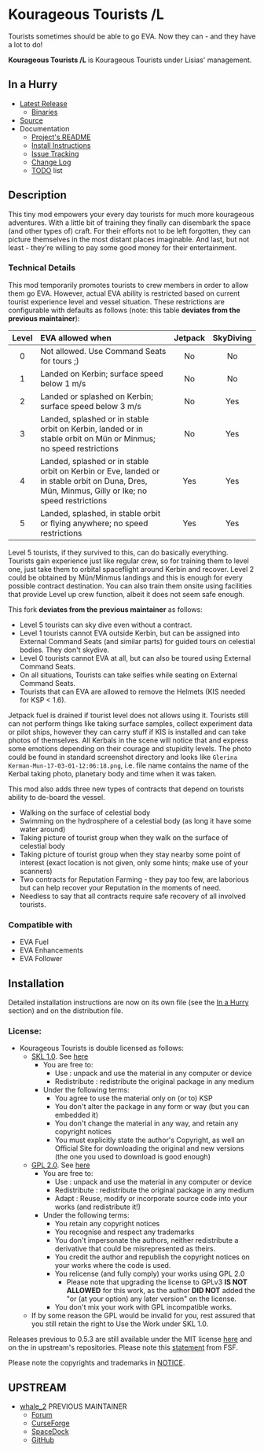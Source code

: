 # Kourageous Tourists /L

Tourists sometimes should be able to go EVA. Now they can - and they have a lot to do!

**Kourageous Tourists /L** is Kourageous Tourists under Lisias' management.


## In a Hurry

* [Latest Release](https://github.com/net-lisias-ksp/KourageousTourists/releases)
	+ [Binaries](https://github.com/net-lisias-ksp/KourageousTourists/tree/Archive)
* [Source](https://github.com/net-lisias-ksp/KourageousTourists)
* Documentation
	+ [Project's README](https://github.com/net-lisias-ksp/KourageousTourists/blob/master/README.md)
	+ [Install Instructions](https://github.com/net-lisias-ksp/KourageousTourists/blob/master/INSTALL.md)
	+ [Issue Tracking](https://github.com/net-lisias-ksp/KourageousTourists/issues)
	+ [Change Log](./CHANGE_LOG.md)
	+ [TODO](./TODO.md) list


## Description

This tiny mod empowers your every day tourists for much more kourageous adventures. With a little bit of training they finally can disembark the space (and other types of) craft. For their efforts not to be left forgotten, they can picture themselves in the most distant places imaginable. And last, but not least - they're willing to pay some good money for their entertainment.

### Technical Details

This mod temporarily promotes tourists to crew members in order to allow them go EVA. However, actual EVA ability is restricted based on current tourist experience level and vessel situation. These restrictions are configurable with defaults as follows (note: this table **deviates from the previous maintainer**):

| Level | EVA allowed when	 | Jetpack  | SkyDiving |
|:-----:|:------------------|:--------:|:--------: |    
| 0     | Not allowed. Use Command Seats for tours ;) | No | No
| 1     | Landed on Kerbin; surface speed below 1 m/s | No | No
| 2     | Landed or splashed on Kerbin; surface speed below 3 m/s | No | Yes
| 3     | Landed, splashed or in stable orbit on Kerbin, landed or in stable orbit on Mün or Minmus; no speed restrictions | No | Yes
| 4     | Landed, splashed or in stable orbit on Kerbin or Eve, landed or in stable orbit on Duna, Dres, Mün, Minmus, Gilly or Ike; no speed restrictions | Yes | Yes
| 5     | Landed, splashed, in stable orbit or flying anywhere; no speed restrictions | Yes | Yes

Level 5 tourists, if they survived to this, can do basically everything. Tourists gain experience just like regular crew, so for training them to level one, just take them to orbital spaceflight around Kerbin and recover. Level 2 could be obtained by Mün/Minmus landings and this is enough for every possible contract destination. You can also train them onsite using facilities that provide Level up crew function, albeit it does not seem safe enough.

This fork **deviates from the previous maintainer** as follows:

* Level 5 tourists can sky dive even without a contract.
* Level 1 tourists cannot EVA outside Kerbin, but can be assigned into External Command Seats (and similar parts) for guided tours on celestial bodies. They don't skydive.
* Level 0 tourists cannot EVA at all, but can also be toured using External Command Seats.
* On all situations, Tourists can take selfies while seating on External Command Seats.
* Tourists that can EVA are allowed to remove the Helmets (KIS needed for KSP \< 1.6).

Jetpack fuel is drained if tourist level does not allows using it. Tourists still can not perform things like taking surface samples, collect experiment data or pilot ships, however they can carry stuff if KIS is installed and can take photos of themselves. All Kerbals in the scene will notice that and express some emotions depending on their courage and stupidity levels. The photo could be found in standard screenshot directory and looks like `Glerina Kerman-Mun-17-03-01-12:06:18.png`, i.e. file name contains the name of the Kerbal taking photo, planetary body and time when it was taken.  

This mod also adds three new types of contracts that depend on tourists ability to de-board the vessel. 

* Walking on the surface of celestial body
* Swimming on the hydrosphere of a celestial body (as long it have some water around)
* Taking picture of tourist group when they walk on the surface of celestial body
* Taking picture of tourist group when they stay nearby some point of interest (exact location is not given, only some hints; make use of your scanners)
* Two contracts for Reputation Farming - they pay too few, are laborious but can help recover your Reputation in the moments of need.
* Needless to say that all contracts require safe recovery of all involved tourists.


### Compatible with

* EVA Fuel
* EVA Enhancements
* EVA Follower


## Installation

Detailed installation instructions are now on its own file (see the [In a Hurry](#in-a-hurry) section) and on the distribution file.

### License:

* Kourageous Tourists is double licensed as follows:
	+ [SKL 1.0](https://ksp.lisias.net/SKL-1_0.txt). See [here](./LICENSE.KSPe.SKL-1_0)
		+ You are free to:
			- Use : unpack and use the material in any computer or device
			- Redistribute : redistribute the original package in any medium
		+ Under the following terms:
			- You agree to use the material only on (or to) KSP
			- You don't alter the package in any form or way (but you can embedded it)
			- You don't change the material in any way, and retain any copyright notices
			- You must explicitly state the author's Copyright, as well an Official Site for downloading the original and new versions (the one you used to download is good enough)
	+ [GPL 2.0](https://www.gnu.org/licenses/gpl-2.0.txt). See [here](./LICENSE.KSPe.GPL-2_0)
		+ You are free to:
			- Use : unpack and use the material in any computer or device
			- Redistribute : redistribute the original package in any medium
			- Adapt : Reuse, modify or incorporate source code into your works (and redistribute it!) 
		+ Under the following terms:
			- You retain any copyright notices
			- You recognise and respect any trademarks
			- You don't impersonate the authors, neither redistribute a derivative that could be misrepresented as theirs.
			- You credit the author and republish the copyright notices on your works where the code is used.
			- You relicense (and fully comply) your works using GPL 2.0
				- Please note that upgrading the license to GPLv3 **IS NOT ALLOWED** for this work, as the author **DID NOT** added the "or (at your option) any later version" on the license.
			- You don't mix your work with GPL incompatible works.
	* If by some reason the GPL would be invalid for you, rest assured that you still retain the right to Use the Work under SKL 1.0. 

Releases previous to 0.5.3 are still available under the MIT license [here](https://github.com/net-lisias-ksp/KourageousTourists/tree/Source/MIT) and on the in upstream's repositories. Please note this [statement](https://www.gnu.org/licenses/license-list.en.html#Expat) from FSF.

Please note the copyrights and trademarks in [NOTICE](./NOTICE).


## UPSTREAM

* [whale_2](https://forum.kerbalspaceprogram.com/index.php?/profile/167015-whale_2/) PREVIOUS MAINTAINER
	+ [Forum](https://forum.kerbalspaceprogram.com/index.php?/topic/167120-*)
	+ [CurseForge](https://www.curseforge.com/kerbal/ksp-mods/kourageous-tourists)
	+ [SpaceDock](https://spacedock.info/mod/1613/Kourageous%20Tourists)
	+ [GitHub](https://github.com/whale2/KourageousTourists)
